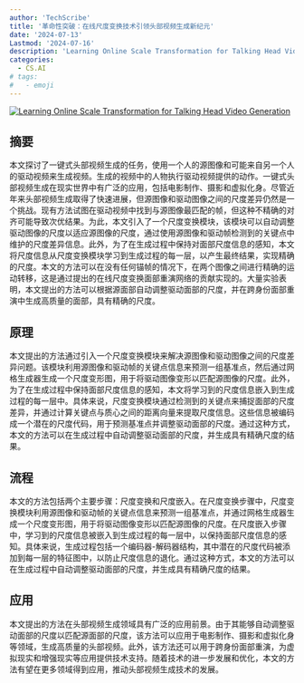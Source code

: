```yaml
---
author: 'TechScribe'
title: '革命性突破：在线尺度变换技术引领头部视频生成新纪元'
date: '2024-07-13'
Lastmod: '2024-07-16'
description: 'Learning Online Scale Transformation for Talking Head Video Generation'
categories:
  - CS.AI
# tags:
#   - emoji
---
```


[![Learning Online Scale Transformation for Talking Head Video Generation](https://arxiv-research-1301205113.cos.ap-guangzhou.myqcloud.com/images/2407.09965v1.pdf_0.jpg)](https://arxiv.org/abs/2407.09965v1)

## 摘要

本文探讨了一键式头部视频生成的任务，使用一个人的源图像和可能来自另一个人的驱动视频来生成视频。生成的视频中的人物执行驱动视频提供的动作。一键式头部视频生成在现实世界中有广泛的应用，包括电影制作、摄影和虚拟化身。尽管近年来头部视频生成取得了快速进展，但源图像和驱动图像之间的尺度差异仍然是一个挑战。现有方法试图在驱动视频中找到与源图像最匹配的帧，但这种不精确的对齐可能导致次优结果。为此，本文引入了一个尺度变换模块，该模块可以自动调整驱动图像的尺度以适应源图像的尺度，通过使用源图像和驱动帧检测到的关键点中维护的尺度差异信息。此外，为了在生成过程中保持对面部尺度信息的感知，本文将尺度信息从尺度变换模块学习到生成过程的每一层，以产生最终结果，实现精确的尺度。本文的方法可以在没有任何锚帧的情况下，在两个图像之间进行精确的运动转移，这是通过提出的在线尺度变换面部重演网络的贡献实现的。大量实验表明，本文提出的方法可以根据源面部自动调整驱动面部的尺度，并在跨身份面部重演中生成高质量的面部，具有精确的尺度。<!--more-->

## 原理

本文提出的方法通过引入一个尺度变换模块来解决源图像和驱动图像之间的尺度差异问题。该模块利用源图像和驱动帧的关键点信息来预测一组基准点，然后通过网格生成器生成一个尺度变形图，用于将驱动图像变形以匹配源图像的尺度。此外，为了在生成过程中保持面部尺度信息的感知，本文将学习到的尺度信息嵌入到生成过程的每一层中。具体来说，尺度变换模块通过检测到的关键点来捕捉面部的尺度差异，并通过计算关键点与质心之间的距离向量来提取尺度信息。这些信息被编码成一个潜在的尺度代码，用于预测基准点并调整驱动面部的尺度。通过这种方式，本文的方法可以在生成过程中自动调整驱动面部的尺度，并生成具有精确尺度的结果。

## 流程

本文的方法包括两个主要步骤：尺度变换和尺度嵌入。在尺度变换步骤中，尺度变换模块利用源图像和驱动帧的关键点信息来预测一组基准点，并通过网格生成器生成一个尺度变形图，用于将驱动图像变形以匹配源图像的尺度。在尺度嵌入步骤中，学习到的尺度信息被嵌入到生成过程的每一层中，以保持面部尺度信息的感知。具体来说，生成过程包括一个编码器-解码器结构，其中潜在的尺度代码被添加到每一层的特征图中，以防止尺度信息的退化。通过这种方式，本文的方法可以在生成过程中自动调整驱动面部的尺度，并生成具有精确尺度的结果。

## 应用

本文提出的方法在头部视频生成领域具有广泛的应用前景。由于其能够自动调整驱动面部的尺度以匹配源面部的尺度，该方法可以应用于电影制作、摄影和虚拟化身等领域，生成高质量的头部视频。此外，该方法还可以用于跨身份面部重演，为虚拟现实和增强现实等应用提供技术支持。随着技术的进一步发展和优化，本文的方法有望在更多领域得到应用，推动头部视频生成技术的发展。